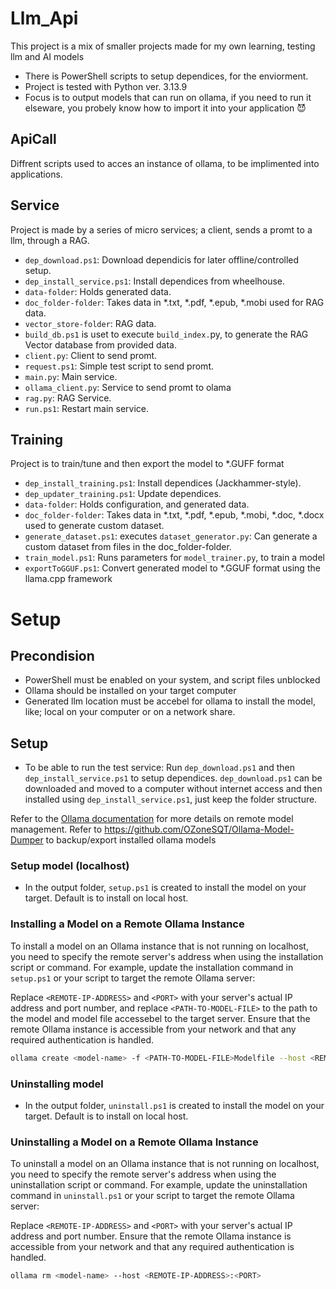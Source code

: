 # Llm_Api
This project is a mix of smaller projects made for my own learning, testing llm and AI models
- There is PowerShell scripts to setup dependices, for the enviorment.
- Project is tested with Python ver. 3.13.9
- Focus is to output models that can run on ollama, if you need to run it elseware, you probely know how to import it into your application 😈


## ApiCall
Diffrent scripts used to acces an instance of ollama, to be implimented into applications.


## Service
Project is made by a series of micro services; a client, sends a promt to a llm, through a RAG.
- `dep_download.ps1`: Download dependicis for later offline/controlled setup.
- `dep_install_service.ps1`: Install dependices from wheelhouse.
- `data-folder`: Holds generated data.
- `doc_folder-folder`: Takes data in *.txt, *.pdf, *.epub, *.mobi used for RAG data.
- `vector_store-folder`: RAG data.
- `build_db.ps1` is uset to execute `build_index.`py, to generate the RAG Vector database from provided data.
- `client.py`: Client to send promt.
- `request.ps1`: Simple test script to send promt.
- `main.py`: Main service.
- `ollama_client.py`: Service to send promt to olama
- `rag.py`: RAG Service.
- `run.ps1`: Restart main service.


## Training
Project is to train/tune and then export the model to *.GUFF format
- `dep_install_training.ps1`: Install dependices (Jackhammer-style).
- `dep_updater_training.ps1`: Update dependices.
- `data-folder`: Holds configuration, and generated data.
- `doc_folder-folder`: Takes data in *.txt, *.pdf, *.epub, *.mobi, *.doc, *.docx used to generate custom dataset.
- `generate_dataset.ps1`: executes `dataset_generator.py`: Can generate a custom dataset from files in the doc_folder-folder.
- `train_model.ps1`: Runs parameters for `model_trainer.py`, to train a model
- `exportToGGUF.ps1`: Convert generated model to *.GGUF format using the llama.cpp framework


# Setup
## Precondision
- PowerShell must be enabled on your system, and script files unblocked
- Ollama should be installed on your target computer
- Generated llm location must be accebel for ollama to install the model, like; local on your computer or on a network share.

## Setup
- To be able to run the test service: Run `dep_download.ps1` and then `dep_install_service.ps1` to setup dependices. `dep_download.ps1` can be downloaded and moved to a computer without internet access and then installed using `dep_install_service.ps1`, just keep the folder structure.

Refer to the [Ollama documentation](https://ollama.com/docs) for more details on remote model management.
Refer to https://github.com/OZoneSQT/Ollama-Model-Dumper to backup/export installed ollama models

### Setup model (localhost)
- In the output folder, `setup.ps1` is created to install the model on your target. Default is to install on local host.

### Installing a Model on a Remote Ollama Instance
To install a model on an Ollama instance that is not running on localhost, you need to specify the remote server's address when using the installation script or command. For example, update the installation command in `setup.ps1` or your script to target the remote Ollama server:

Replace `<REMOTE-IP-ADDRESS>` and `<PORT>` with your server's actual IP address and port number, and replace `<PATH-TO-MODEL-FILE>` to the path to the model and model file accessebel to the target server. Ensure that the remote Ollama instance is accessible from your network and that any required authentication is handled.

```sh
ollama create <model-name> -f <PATH-TO-MODEL-FILE>Modelfile --host <REMOTE-IP-ADDRESS>:<PORT>
```

### Uninstalling model
- In the output folder, `uninstall.ps1` is created to install the model on your target. Default is to install on local host.

### Uninstalling  a Model on a Remote Ollama Instance
To uninstall a model on an Ollama instance that is not running on localhost, you need to specify the remote server's address when using the uninstallation script or command. For example, update the uninstallation command in `uninstall.ps1` or your script to target the remote Ollama server:

Replace `<REMOTE-IP-ADDRESS>` and `<PORT>` with your server's actual IP address and port number. Ensure that the remote Ollama instance is accessible from your network and that any required authentication is handled.

```sh
ollama rm <model-name> --host <REMOTE-IP-ADDRESS>:<PORT>
```

